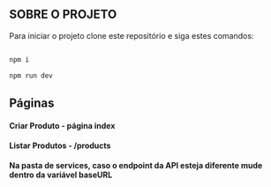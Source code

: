 ## SOBRE O PROJETO

<p> Para iniciar o projeto clone este repositório e siga estes comandos: </p>

```js

npm i 

npm run dev

```
## Páginas

#### Criar Produto  - página index
#### Listar Produtos - /products


<strong> Na pasta de services, caso o endpoint da API esteja diferente mude dentro da variável baseURL</strong>